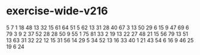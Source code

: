# exercise-wide-v216
5
7
1
18
48
13
32
15
61
64
51
5
62
13
31
28
40
67
3
13
50
29
6
15
9
47
69
6
79
3
9
2
37
52
28
28
50
9
55
1
75
81
33
2
19
13
22
27
48
21
15
56
79
13
51
13
63
31
32
22
12
15
31
56
14
29
5
34
52
13
16
33
40
1
21
43
54
6
16
9
46
25
19
6
24
